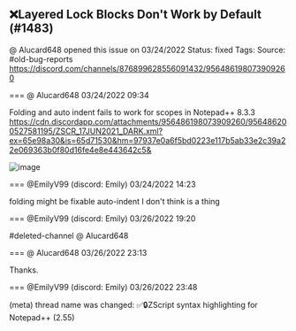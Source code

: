 ## ❌Layered Lock Blocks Don't Work by Default (#1483)
@ Alucard648 opened this issue on 03/24/2022
Status: fixed
Tags: 
Source: #old-bug-reports https://discord.com/channels/876899628556091432/956486198073909260


=== @ Alucard648 03/24/2022 09:34

Folding and auto indent fails to work for scopes in Notepad++ 8.3.3
https://cdn.discordapp.com/attachments/956486198073909260/956486200527581195/ZSCR_17JUN2021_DARK.xml?ex=65e98a30&is=65d71530&hm=97937e0a6f5bd0223e117b5ab33e2c39a22e069363b0f80d16fe4e8e443642c5&

![image](https://cdn.discordapp.com/attachments/956486198073909260/956486288519860274/n.png?ex=65e98a45&is=65d71545&hm=fca562e66f7fae57736e33c3dccc45dd9843fd2bed4dfbaa55bb7826fb828b47&)

=== @EmilyV99 (discord: Emily) 03/24/2022 14:23

folding might be fixable
auto-indent I don't think is a thing

=== @EmilyV99 (discord: Emily) 03/26/2022 19:20

#deleted-channel @ Alucard648

=== @ Alucard648 03/26/2022 23:13

Thanks.

=== @EmilyV99 (discord: Emily) 03/26/2022 23:48

(meta) thread name was changed: ✅🔒ZScript syntax highlighting for Notepad++ (2.55)
